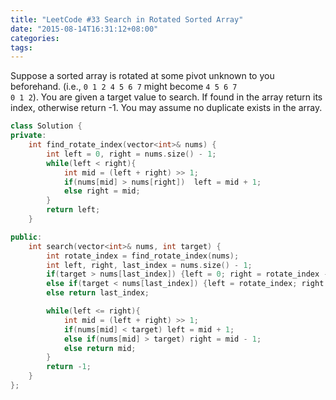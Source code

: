 ```yaml
---
title: "LeetCode #33 Search in Rotated Sorted Array"
date: "2015-08-14T16:31:12+08:00"
categories:
tags:
---
```


                                            
Suppose a sorted array is rotated at some pivot unknown to you beforehand.
(i.e., <code>0 1 2 4 5 6 7</code> might become <code>4 5 6 7 0 1 2</code>).
You are given a target value to search. If found in the array return its index, otherwise return -1.
You may assume no duplicate exists in the array.
```cpp
class Solution {
private:
    int find_rotate_index(vector<int>& nums) {
        int left = 0, right = nums.size() - 1;
        while(left < right){
            int mid = (left + right) >> 1;
            if(nums[mid] > nums[right])  left = mid + 1;
            else right = mid;
        }
        return left;
    }

public:
    int search(vector<int>& nums, int target) {
        int rotate_index = find_rotate_index(nums);
        int left, right, last_index = nums.size() - 1;
        if(target > nums[last_index]) {left = 0; right = rotate_index - 1;}
        else if(target < nums[last_index]) {left = rotate_index; right = last_index - 1;}
        else return last_index;

        while(left <= right){
            int mid = (left + right) >> 1;
            if(nums[mid] < target) left = mid + 1;
            else if(nums[mid] > target) right = mid - 1;
            else return mid;
        }
        return -1;
    }
};
```


